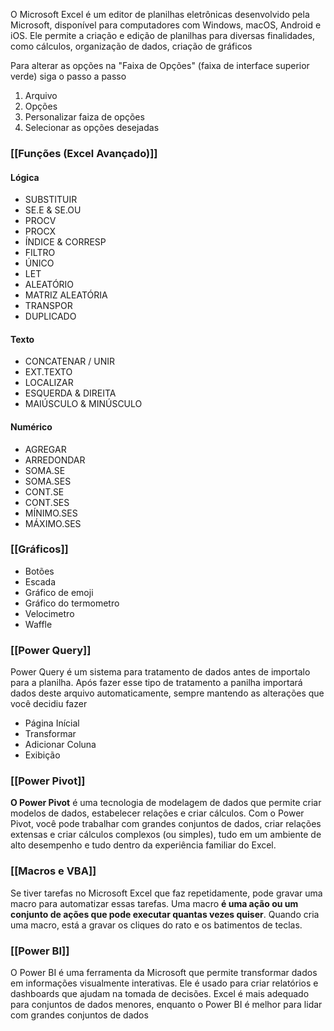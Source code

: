 O Microsoft Excel é um editor de planilhas eletrônicas desenvolvido pela Microsoft, disponível para computadores com Windows, macOS, Android e iOS. Ele permite a criação e edição de planilhas para diversas finalidades, como cálculos, organização de dados, criação de gráficos 

Para alterar as opções na "Faixa de Opções" (faixa de interface superior verde) siga o passo a passo

1. Arquivo
2. Opções
3. Personalizar faiza de opções
4. Selecionar as opções desejadas

### [[Funções (Excel Avançado)]]
#### Lógica
- SUBSTITUIR
- SE.E & SE.OU
- PROCV
- PROCX
- ÍNDICE & CORRESP
- FILTRO
- ÚNICO
- LET
- ALEATÓRIO
- MATRIZ ALEATÓRIA
- TRANSPOR
- DUPLICADO
#### Texto
- CONCATENAR / UNIR
- EXT.TEXTO
- LOCALIZAR
- ESQUERDA & DIREITA
- MAIÚSCULO & MINÚSCULO
#### Numérico
- AGREGAR
- ARREDONDAR
- SOMA.SE
- SOMA.SES
- CONT.SE
- CONT.SES
- MÍNIMO.SES
- MÁXIMO.SES

### [[Gráficos]]
- Botões
- Escada
- Gráfico de emoji
- Gráfico do termometro
- Velocimetro
- Waffle

### [[Power Query]]
Power Query é um sistema para tratamento de dados antes de importalo para a planilha. Após fazer esse tipo de tratamento a panilha importará dados deste arquivo automaticamente, sempre mantendo as alterações que você decidiu fazer

- Página Inícial
- Transformar
- Adicionar Coluna
- Exibição

### [[Power Pivot]]
**O Power Pivot** é uma tecnologia de modelagem de dados que permite criar modelos de dados, estabelecer relações e criar cálculos. Com o Power Pivot, você pode trabalhar com grandes conjuntos de dados, criar relações extensas e criar cálculos complexos (ou simples), tudo em um ambiente de alto desempenho e tudo dentro da experiência familiar do Excel.

### [[Macros e VBA]]
Se tiver tarefas no Microsoft Excel que faz repetidamente, pode gravar uma macro para automatizar essas tarefas. Uma macro **é uma ação ou um conjunto de ações que pode executar quantas vezes quiser**. Quando cria uma macro, está a gravar os cliques do rato e os batimentos de teclas.

### [[Power BI]]
O Power BI é uma ferramenta da Microsoft que permite transformar dados em informações visualmente interativas. Ele é usado para criar relatórios e dashboards que ajudam na tomada de decisões. Excel é mais adequado para conjuntos de dados menores, enquanto o Power BI é melhor para lidar com grandes conjuntos de dados